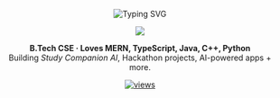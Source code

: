 <!-- Profile README for AmiteshHarshLal -->
<!-- Tip: This repo must be named exactly your username: AmiteshHarshLal -->

<!-- Hero Typing Animation -->
<p align="center">
  <img src="https://readme-typing-svg.demolab.com?font=Geist+Mono&pause=1200&width=800&lines=Hey%2C+I'm+Amitesh+Harsh+Lal+%F0%9F%91%8B;Full-Stack+Developer+%7C+MERN++%26++TypeScript;Clean+UI%2C+Scalable+Backends%2C+Real+Impact;Always+building+%26+shipping+awesome+things" alt="Typing SVG" />
</p>

<p align="center">
  <img src="https://capsule-render.vercel.app/api?type=waving&height=120&color=0:6EE7B7,50:3B82F6,100:A855F7&text=%20Amitesh%20Harsh%20Lal%20&fontAlign=50&fontColor=ffffff&section=header"/>
</p>

<!-- Quick Intro -->
<p align="center">
  <b>B.Tech CSE · Loves MERN, TypeScript, Java, C++, Python</b>
  <br>
  Building <i>Study Companion AI</i>, Hackathon projects, AI-powered apps + more.
</p>

<!-- Badges -->
<p align="center">
  <a href="https://github.com/AmiteshHarshLal">
    <img src="https://komarev.com/ghpvc/?username=AmiteshHarshLal&style=for-the-badge&label=VISITORS" alt="views"/>
  </a>
  <a href="https://github.com/AmiteshHarshLal?tab=followers">
    <img src="https://img.shie


